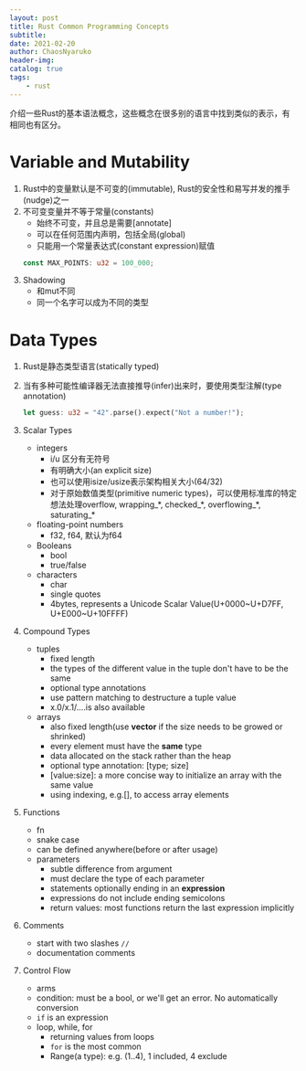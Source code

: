 ```yaml
---
layout: post
title: Rust Common Programming Concepts
subtitle: 
date: 2021-02-20
author: ChaosNyaruko
header-img: 
catalog: true
tags:
    - rust
---
```

介绍一些Rust的基本语法概念，这些概念在很多别的语言中找到类似的表示，有相同也有区分。

# Variable and Mutability
1. Rust中的变量默认是不可变的(immutable), Rust的安全性和易写并发的推手(nudge)之一
2. 不可变变量并不等于常量(constants)
   - 始终不可变，并且总是需要[annotate]
   - 可以在任何范围内声明，包括全局(global)
   - 只能用一个常量表达式(constant expression)赋值
   ``` Rust
   const MAX_POINTS: u32 = 100_000;
3. Shadowing
    - 和mut不同
    - 同一个名字可以成为不同的类型

# Data Types
1. Rust是静态类型语言(statically typed)
2. 当有多种可能性编译器无法直接推导(infer)出来时，要使用类型注解(type annotation)
    ``` Rust
    let guess: u32 = "42".parse().expect("Not a number!");
3. Scalar Types
    - integers
        - i/u 区分有无符号
        - 有明确大小(an explicit size)
        - 也可以使用isize/usize表示架构相关大小(64/32)
        - 对于原始数值类型(primitive numeric types)，可以使用标准库的特定想法处理overflow, wrapping_\*, checked_\*, overflowing_\*, saturating_\*
    - floating-point numbers
        - f32, f64, 默认为f64
    - Booleans
        - bool
        - true/false
    - characters
        - char
        - single quotes
        - 4bytes, represents a Unicode Scalar Value(U+0000~U+D7FF, U+E000~U+10FFFF)
4. Compound Types
    - tuples
        - fixed length
        - the types of the different value in the tuple don't have to be the same
        - optional type annotations
        - use pattern matching to destructure a tuple value
        - x.0/x.1/....is also available
    - arrays
        - also fixed length(use **vector** if the size needs to be growed or shrinked)
        - every element must have the **same** type
        - data allocated on the stack rather than the heap
        - optional type annotation: [type; size]
        - [value:size]: a more concise way to initialize an array with the same value
        - using indexing, e.g.[], to access array elements
5. Functions
    - fn
    - snake case
    - can be defined anywhere(before or after usage)
    - parameters
        - subtle difference from argument
        - must declare the type of each parameter
        - statements optionally ending in an **expression**
        - expressions do not include ending semicolons
        - return values: most functions return the last expression implicitly

6. Comments
    - start with two slashes ```//```
    - documentation comments
7. Control Flow
    - arms
    - condition: must be a bool, or we'll get an error. No automatically conversion
    - ```if``` is an expression
    - loop, while, for
        - returning values from loops
        - ```for``` is the most common
        - Range(a type): e.g. (1..4), 1 included, 4 exclude
